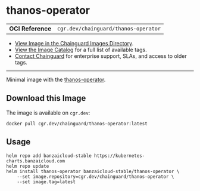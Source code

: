 <!--monopod:start-->
# thanos-operator
| | |
| - | - |
| **OCI Reference** | `cgr.dev/chainguard/thanos-operator` |


* [View Image in the Chainguard Images Directory](https://images.chainguard.dev/directory/image/thanos-operator/overview).
* [View the Image Catalog](https://console.chainguard.dev/images/catalog) for a full list of available tags.
* [Contact Chainguard](https://www.chainguard.dev/chainguard-images) for enterprise support, SLAs, and access to older tags.

---
<!--monopod:end-->

<!--overview:start-->
Minimal image with the [thanos-operator](https://github.com/banzaicloud/thanos-operator).
<!--overview:end-->

<!--getting:start-->
## Download this Image
The image is available on `cgr.dev`:

```
docker pull cgr.dev/chainguard/thanos-operator:latest
```
<!--getting:end-->

<!--body:start-->
## Usage

```shell
helm repo add banzaicloud-stable https://kubernetes-charts.banzaicloud.com
helm repo update
helm install thanos-operator banzaicloud-stable/thanos-operator \
    --set image.repository=cgr.dev/chainguard/thanos-operator \
    --set image.tag=latest
```
<!--body:end-->
